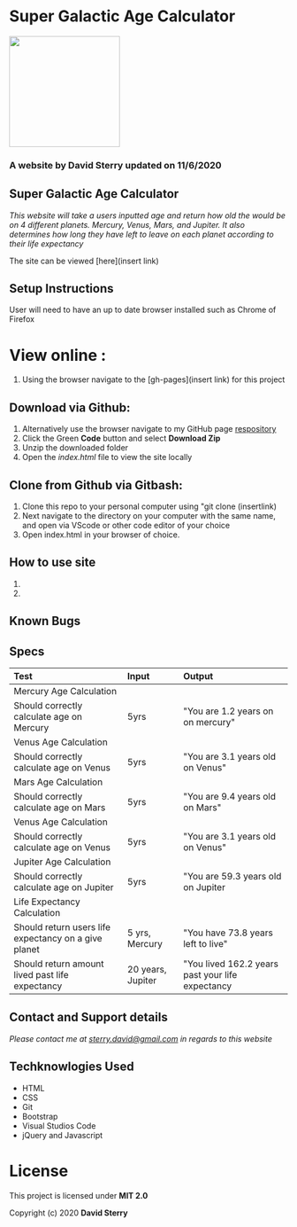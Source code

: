 # Super Galactic Age Calculator 
<img src="https://github.com/Dave-Sterry.png" width="200px" height="auto">

### A website by David Sterry updated on 11/6/2020

## Super Galactic Age Calculator

_This website will take a users inputted age and return how old the would be on 4 different planets. Mercury, Venus, Mars, and Jupiter. It also determines how long they have left to leave on each planet according to their life expectancy_

The site can be viewed [here](insert link)

## Setup Instructions
 User will need to have an up to date browser installed such as Chrome of Firefox
 # View online :
1. Using the browser navigate to the [gh-pages](insert link) for this project
## Download via Github:
1. Alternatively use the browser navigate to my GitHub page [respository](insertlink )
2. Click the Green **Code** button and select **Download Zip**
3. Unzip the downloaded folder
4. Open the _index.html_ file to view the site locally
## Clone from Github via Gitbash:
1. Clone this repo to your personal computer using "git clone (insertlink)
2. Next navigate to the directory on your computer with the same name, and open via VScode or other code editor of your choice
3. Open index.html in your browser of choice. 
## How to use site
1. 
2. 

## Known Bugs
 
## Specs
| Test | Input | Output |
|:-------------|:-------------------------| :--------------|
| Mercury Age Calculation |||  
| Should correctly calculate age on Mercury | 5yrs | "You are 1.2 years on on mercury" |  
| Venus Age Calculation |||  
|Should correctly calculate age on Venus | 5yrs | "You are 3.1 years old on Venus" |  
| Mars Age Calculation |||
|Should correctly calculate age on Mars | 5yrs | "You are 9.4 years old on Mars" |  
| Venus Age Calculation |||
|Should correctly calculate age on Venus | 5yrs | "You are 3.1 years old on Venus" |  
| Jupiter Age Calculation |||
|Should correctly calculate age on Jupiter | 5yrs | "You are 59.3 years old on Jupiter |  
| Life Expectancy Calculation |||
| Should return users life expectancy on a give planet | 5 yrs, Mercury | "You have 73.8 years left to live" |
| Should return amount lived past life expectancy | 20 years, Jupiter | "You lived 162.2 years past your life expectancy |






## Contact and Support details

_Please contact me at sterry.david@gmail.com in regards to this website_

## Techknowlogies Used

* HTML
* CSS
* Git
* Bootstrap
* Visual Studios Code
* jQuery and Javascript


# License

This project is licensed under **MIT 2.0**

Copyright (c) 2020 **David Sterry**